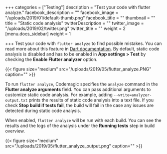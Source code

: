+++
categories = ["Testing"]
description = "Test your code with flutter analyze."
facebook_description = ""
facebook_image = "/uploads/2019/01/default-thumb.png"
facebook_title = ""
thumbnail = ""
title = "Static code analysis"
twitterDescription = ""
twitter_image = "/uploads/2019/02/twitter.png"
twitter_title = ""
weight = 2
[menu.docs_sidebar]
weight = 1

+++
Test your code with `flutter analyze` to find possible mistakes. You can read more about this feature in [Dart documentation](https://dart.dev/guides/language/analysis-options). By default, static code analysis is disabled and has to be enabled in **App settings > Test** by checking the **Enable Flutter analyzer** option.

{{< figure size="medium" src="/uploads/2019/05/flutter_analyze.PNG" caption="" >}}

To run `flutter analyze`, Codemagic specifies the `analyze` command in the **Flutter analyze arguments** field. You can pass additional arguments to customize static code analysis. For example, adding `--write=analyzer-output.txt` prints the results of static code analysis into a text file. If you check **Stop build if tests fail**, the build will fail in the case any issues are detected during static code analysis.

When enabled, `flutter analyze` will be run with each build. You can see the results and the logs of the analysis under the **Running tests** step in build overview. 

{{< figure size="medium" src="/uploads/2019/05/flutter_analyze_output.png" caption="" >}}